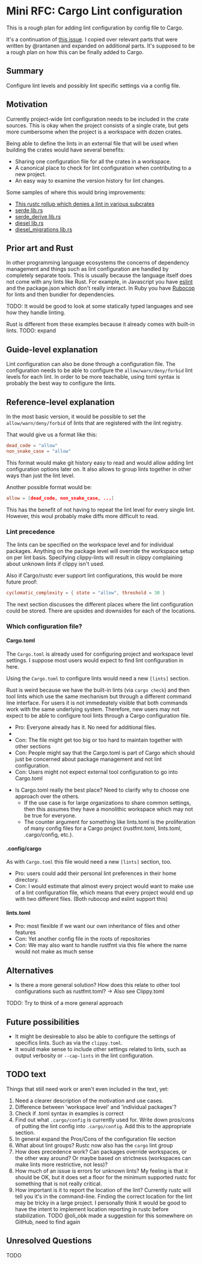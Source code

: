 # Mini RFC: Cargo Lint configuration

This is a rough plan for adding lint configuration by config file to Cargo.

It's a continuation of [this issue][that_issue]. I copied over relevant parts
that were written by @rantanen and expanded on additional parts. It's supposed
to be a rough plan on how this can be finally added to Cargo.

## Summary

Configure lint levels and possibly lint specific settings via a config file.

## Motivation

Currently project-wide lint configuration needs to be included in the crate
sources. This is okay when the project consists of a single crate, but gets
more cumbersome when the project is a workspace with dozen crates.

Being able to define the lints in an external file that will be used when
building the crates would have several benefits:

 * Sharing one configuration file for all the crates in a workspace.
 * A canonical place to check for lint configuration when contributing to a new project.
 * An easy way to examine the version history for lint changes.

Some samples of where this would bring improvements:

* [This rustc rollup which denies a lint in various subcrates][rollup]
* [serde lib.rs][ex_serde]
* [serde_derive lib.rs][ex_serde2]
* [diesel lib.rs][ex_diesel]
* [diesel_migrations lib.rs][ex_diesel2]

## Prior art and Rust

In other programming language ecosystems the concerns of dependency management and things such as lint configuration are handled by completely separate tools. This is usually because the language itself does not come with any lints like Rust.
For example, in Javascript you have [eslint][eslint] and the package.json which don't really interact. In Ruby you have [Rubocop][rubocop] for lints and then bundler for dependencies.

TODO: It would be good to look at some statically typed languages and see how they handle linting.

Rust is different from these examples because it already comes with built-in lints. TODO: expand

## Guide-level explanation

Lint configuration can also be done through a configuration file.
The configuration needs to be able to configure the `allow/warn/deny/forbid` lint levels for each lint.
In order to be more teachable, using toml syntax is probably the best way to configure the lints. 


## Reference-level explanation

In the most basic version, it would be possible to set the `allow/warn/deny/forbid` of lints that are registered with the lint registry.

That would give us a format like this:

```toml
dead_code = "allow"
non_snake_case = "allow"
```

This format would make git history easy to read and would allow adding lint configuration options later on. It also allows to group lints together in other ways than just the lint level.

Another possible format would be:

```toml
allow = [dead_code, non_snake_case, ...]
```

This has the benefit of not having to repeat the lint level for every single lint. However, this woul probably make diffs more difficult to read.

### Lint precedence

The lints can be specified on the workspace level and for individual packages. Anything on the package level will override the workspace setup on per lint basis.
Specifying clippy-lints will result in clippy complaining about unknown lints if clippy isn't used.

Also if Cargo/rustc ever support lint configurations, this would be more future proof:

```toml
cyclomatic_complexity = { state = "allow", threshold = 30 }
```

The next section discusses the different places where the lint configuration could be stored. There are upsides and downsides for each of the locations.

### Which configuration file?

#### Cargo.toml
The `Cargo.toml` is already used for configuring project and workspace level settings. I suppose most users would expect to find lint configuration in here. 

Using the `Cargo.toml` to configure lints would need a new `[lints]` section.

Rust is weird because we have the built-in lints (via `cargo check`) and then tool lints which use the same mechanism but through a different command line interface. For users it is not immedeately visible that both commands work with the same underlying system. Therefore, new users may not expect to be able to configure tool lints through a Cargo configuration file.

- Pro: Everyone already has it. No need for additional files.
- 
- Con: The file might get too big or too hard to maintain together with other sections
- Con: People might say that the Cargo.toml is part of Cargo which should just be concerned about package management and not lint configuration.
- Con: Users might not expect external tool configuration to go into Cargo.toml

* Is Cargo.toml really the best place? Need to clarify why to choose one approach over the others.
  * If the use case is for large organizations to share common settings, then this assumes they have a monolithic workspace which may not be true for everyone.
  * The counter argument for something like lints.toml is the proliferation of many config files for a Cargo project (rustfmt.toml, lints.toml, .cargo/config, etc.).
  
#### .config/cargo

As with `Cargo.toml` this file would need a new `[lints]` section, too. 

- Pro: users could add their personal lint preferences in their home directory.
- Con: I would estimate that almost every project would want to make use of a lint configuration file, which means that every project would end up with two different files.
(Both rubocop and eslint support this)


#### lints.toml

- Pro: most flexible if we want our own inheritance of files and other features
- Con: Yet another config file in the roots of repositories
- Con: We may also want to handle rustfmt via this file where the name would not make as much sense

## Alternatives


* Is there a more general solution? How does this relate to other tool configurations such as rustfmt.toml?
-> Also see Clippy.toml

TODO: Try to think of a more general approach


## Future possibilities

* It might be desireable to also be able to configure the settings of specifics lints. Such as via the `clippy.toml`.
* It would make sense to include other settings related to lints, such as output verbosity or `--cap-lints` in the lint configuration.

## TODO text

Things that still need work or aren't even included in the text, yet:

1. Need a clearer description of the motivation and use cases.
2. Difference between 'workspace level' and 'individual packages'?
3. Check if .toml syntax in examples is correct
4. Find out what `.cargo/config` is currently used for. Write down pros/cons of putting the lint config into `.cargo/config`. Add this to the appropriate section.
5. In general expand the Pros/Cons of the configuration file section
6. What about lint groups? Rustc now also has the `cargo` lint group
7. How does precedence work? Can packages override workspaces, or the other way around? Or maybe based on strictness (workspaces can make lints more restrictive, not less)?
8. How much of an issue is errors for unknown lints? My feeling is that it
   should be OK, but it does set a floor for the minimum supported rustc for
   something that is not really critical.
9. How important is it to report the location of the lint? Currently rustc will
   tell you it's in the command-line. Finding the correct location for the lint
   may be tricky in a large project. I personally think it would be good to have
   the intent to implement location reporting in rustc before stabilization.
   TODO @oli_obk made a suggestion for this somewhere on GitHub, need to find again

## Unresolved Questions

TODO

[that_issue]: https://github.com/rust-lang/cargo/issues/5034
[ex_serde]: https://github.com/serde-rs/serde/blob/5c24f0f0f300c7bd21bad5b097f6f1919de8477c/serde/src/lib.rs#L87-L134
[ex_serde2]: https://github.com/serde-rs/serde/blob/5c24f0f0f300c7bd21bad5b097f6f1919de8477c/serde_derive/src/lib.rs#L18-L49
[ex_diesel]: https://github.com/diesel-rs/diesel/blob/59aa49b65713df8d666991b37f5e18011f3671d5/diesel/src/lib.rs#L132-L170
[ex_diesel2]: https://github.com/diesel-rs/diesel/blob/36078014717d6c2fb0d03d2a10d19177c06ed86d/diesel_migrations/src/lib.rs#L1-L21
[rollup]: https://github.com/rust-lang/rust/pull/52268
[eslint]: https://eslint.org/docs/user-guide/getting-started#configuration
[rubocop]: https://docs.rubocop.org/en/latest/basic_usage/

